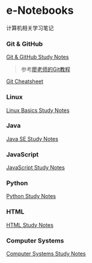 # e-Notebooks
计算机相关学习笔记
### Git & GitHub

[Git & GitHub Study Notes](https://github.com/KEVISONG/e-notebooks/blob/master/Git%20%26%20GitHub/Git%20%26%20GitHub%20Study%20Notes.md#git--github-study-notes)

> 参考[廖老师的Git教程](https://www.liaoxuefeng.com/wiki/0013739516305929606dd18361248578c67b8067c8c017b000)

[Git Cheatsheet](https://github.com/KEVISONG/e-notebooks/blob/master/Git%20%26%20GitHub/Git%20Cheatsheet.pdf)

### Linux

[Linux Basics Study Notes](https://github.com/KEVISONG/e-notebooks/blob/master/Linux/Linux%20Basics%20Study%20Notes.md#linux-basics-study-notes)

### Java

[Java SE Study Notes](https://github.com/KEVISONG/e-notebooks/blob/master/Java/Java%20SE%20Study%20Notes.md#java-se-study-notes)

### JavaScript

[JavaScript Study Notes](https://github.com/KEVISONG/e-notebooks/blob/master/JavaScript/JavaScript%20Study%20Notes.md#javascript-study-notes)

### Python

[Python Study Notes](https://github.com/KEVISONG/e-notebooks/blob/master/Python/Python%20Study%20Notes.md#python-study-notes)

### HTML

[HTML Study Notes](https://github.com/KEVISONG/e-notebooks/blob/master/HTML/HTML%20Study%20Notes.md#html-study-notes)

### Computer Systems

[Computer Systems Study Notes](https://github.com/KEVISONG/e-notebooks/tree/master/Computer%20Systems)